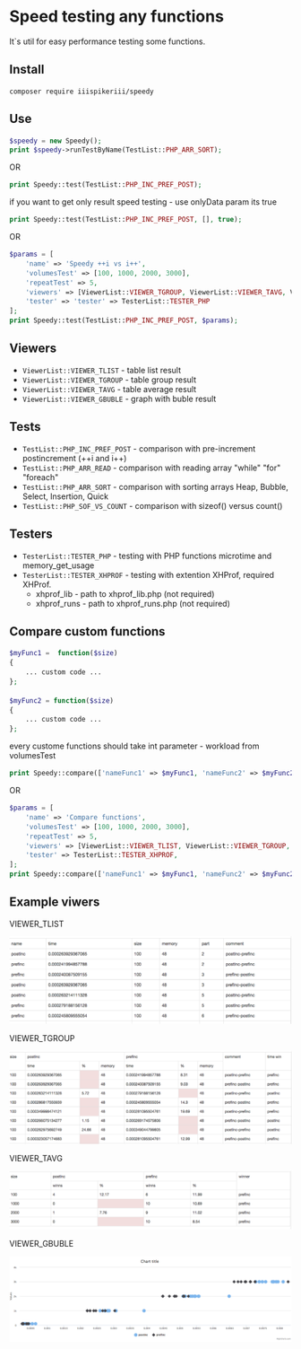 # Speed testing any functions

It`s util for easy performance testing some functions. 

## Install

```
composer require iiispikeriii/speedy
```

## Use

```php
$speedy = new Speedy();
print $speedy->runTestByName(TestList::PHP_ARR_SORT);
```

OR

```php
print Speedy::test(TestList::PHP_INC_PREF_POST);
```

if you want to get only result speed testing - use onlyData param its true

```php
print Speedy::test(TestList::PHP_INC_PREF_POST, [], true);
```

OR

```php
$params = [ 
    'name' => 'Speedy ++i vs i++',  
    'volumesTest' => [100, 1000, 2000, 3000], 
    'repeatTest' => 5, 
    'viewers' => [ViewerList::VIEWER_TGROUP, ViewerList::VIEWER_TAVG, ViewerList::VIEWER_GBUBLE], 
    'tester' => 'tester' => TesterList::TESTER_PHP
];  
print Speedy::test(TestList::PHP_INC_PREF_POST, $params);
```

## Viewers

* `ViewerList::VIEWER_TLIST` - table list result
* `ViewerList::VIEWER_TGROUP` - table group result
* `ViewerList::VIEWER_TAVG` - table average result
* `ViewerList::VIEWER_GBUBLE` - graph with buble result

## Tests

* `TestList::PHP_INC_PREF_POST` - comparison with pre-increment postincrement (++i and i++)
* `TestList::PHP_ARR_READ` - comparison with reading array "while" "for" "foreach"
* `TestList::PHP_ARR_SORT` - comparison with sorting arrays Heap, Bubble, Select, Insertion, Quick
* `TestList::PHP_SOF_VS_COUNT` - comparison with sizeof() versus count()

## Testers

* `TesterList::TESTER_PHP` - testing with PHP functions microtime and memory_get_usage
* `TesterList::TESTER_XHPROF` - testing with extention XHProf, required XHProf. 
    * xhprof_lib - path to xhprof_lib.php (not required)
    * xhprof_runs - path to xhprof_runs.php (not required)
    

## Compare custom functions

```php
$myFunc1 =  function($size) 
{
    ... custom code ... 
};  
    
$myFunc2 = function($size)  
{
    ... custom code ... 
};  
```
every custome functions should take int parameter - workload from volumesTest
```php
print Speedy::compare(['nameFunc1' => $myFunc1, 'nameFunc2' => $myFunc2]);  
```

OR

```php
$params = [ 
    'name' => 'Compare functions',   
    'volumesTest' => [100, 1000, 2000, 3000], 
    'repeatTest' => 5, 
    'viewers' => [ViewerList::VIEWER_TLIST, ViewerList::VIEWER_TGROUP, ViewerList::VIEWER_TAVG, ViewerList::VIEWER_GBUBLE], 
    'tester' => TesterList::TESTER_XHPROF,
];  
print Speedy::compare(['nameFunc1' => $myFunc1, 'nameFunc2' => $myFunc2], $params);
```
## Example viwers

VIEWER_TLIST

!["table data list viewer"](https://github.com/IIISpikerIII/speedy/blob/master/docs/VIEWER_TLIST.png?raw=true)

VIEWER_TGROUP

!["table data group viewer"](https://github.com/IIISpikerIII/speedy/blob/master/docs/VIEWER_TGROUP.png?raw=true)

VIEWER_TAVG

!["table data group viewer"](https://github.com/IIISpikerIII/speedy/blob/master/docs/VIEWER_TAVG.png?raw=true)

VIEWER_GBUBLE

!["graph data buble viewer"](https://github.com/IIISpikerIII/speedy/blob/master/docs/chartTest.png?raw=true)

